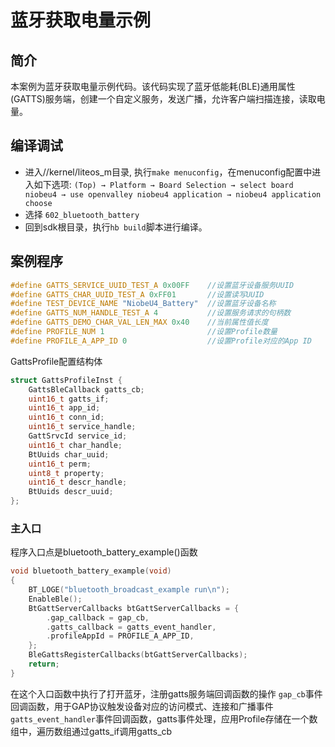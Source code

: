 # 蓝牙获取电量示例

## 简介

本案例为蓝牙获取电量示例代码。该代码实现了蓝牙低能耗(BLE)通用属性(GATTS)服务端，创建一个自定义服务，发送广播，允许客户端扫描连接，读取电量。

## 编译调试

- 进入//kernel/liteos_m目录, 执行`make menuconfig`，在menuconfig配置中进入如下选项:
  `(Top) → Platform → Board Selection → select board niobeu4 → use openvalley niobeu4 application → niobeu4 application choose`
- 选择 `602_bluetooth_battery`
- 回到sdk根目录，执行`hb build`脚本进行编译。

## 案例程序
```c
#define GATTS_SERVICE_UUID_TEST_A 0x00FF    //设置蓝牙设备服务UUID
#define GATTS_CHAR_UUID_TEST_A 0xFF01       //设置读写UUID
#define TEST_DEVICE_NAME "NiobeU4_Battery"  //设置蓝牙设备名称
#define GATTS_NUM_HANDLE_TEST_A 4           //设置服务请求的句柄数
#define GATTS_DEMO_CHAR_VAL_LEN_MAX 0x40    //当前属性值长度
#define PROFILE_NUM 1                       //设置Profile数量
#define PROFILE_A_APP_ID 0                  //设置Profile对应的App ID
```
GattsProfile配置结构体
```c
struct GattsProfileInst {
    GattsBleCallback gatts_cb;
    uint16_t gatts_if;
    uint16_t app_id;
    uint16_t conn_id;
    uint16_t service_handle;
    GattSrvcId service_id;
    uint16_t char_handle;
    BtUuids char_uuid;
    uint16_t perm;
    uint8_t property;
    uint16_t descr_handle;
    BtUuids descr_uuid;
};
```
### 主入口
程序入口点是bluetooth_battery_example()函数
```C
void bluetooth_battery_example(void)
{
    BT_LOGE("bluetooth_broadcast_example run\n");
    EnableBle();
    BtGattServerCallbacks btGattServerCallbacks = {
        .gap_callback = gap_cb,
        .gatts_callback = gatts_event_handler,
        .profileAppId = PROFILE_A_APP_ID,
    };
    BleGattsRegisterCallbacks(btGattServerCallbacks);
    return;
}
```
在这个入口函数中执行了打开蓝牙，注册gatts服务端回调函数的操作
`gap_cb`事件回调函数，用于GAP协议触发设备对应的访问模式、连接和广播事件
`gatts_event_handler`事件回调函数，gatts事件处理，应用Profile存储在一个数组中，遍历数组通过gatts_if调用gatts_cb


